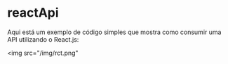 # reactApi
Aqui está um exemplo de código simples que mostra como consumir uma API utilizando o React.js:

<img src="/img/rct.png"
